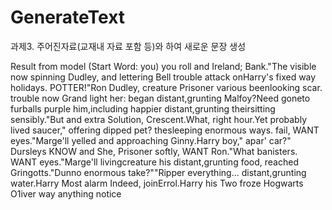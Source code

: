 # GenerateText

과제3. 주어진자료(교재내 자료 포함 등)와 하여 새로운 문장 생성 

Result from model (Start Word: you)
you roll and Ireland; Bank."<eos><eos>The visible now spinning Dudley, and lettering Bell trouble attack on<eos>Harry's fixed way holidays. POTTER!"<eos><eos>Ron Dudley, creature Prisoner various been<eos>looking scar. trouble now Grand light her: began distant,<eos>grunting Malfoy?<eos>Need gone<eos>to furballs purple him,<eos>including happier distant,<eos>grunting their<eos>sitting sensibly.<eos><eos>"But and extra Solution, Crescent.<eos><eos>What, right hour.<eos><eos>Yet probably lived saucer," offering dipped pet? the<eos>sleeping enormous ways. fail, WANT eyes.<eos><eos>"Marge'll yelled and approaching Ginny.<eos><eos>Harry boy," apar' car?" Dursleys KNOW and She, Prisoner softly, WANT Ron.<eos>"What banisters. WANT eyes.<eos><eos>"Marge'll living<eos>creature his distant,<eos>grunting food, reached Gringotts.<eos><eos>"Dunno enormous take?"<eos><eos>"Ripper everything... distant,<eos>grunting water.<eos><eos>Harry Most alarm Indeed, join<eos>Errol.<eos><eos>Harry his Two froze Hogwarts O1iver way anything notice
